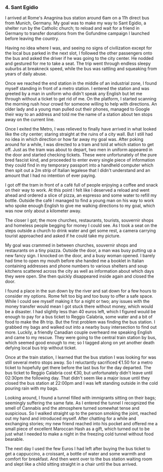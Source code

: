 ### 4. Sant Egidio

I arrived at Rome's Anagnina bus station around 6am on a 11h direct bus from Munich, Germany. My goal was to make my way to Sant Egidio, a shelter run by the Catholic church; to reload and wait for a friend in Germany to transfer donations from the Gofundme campaign I launched before leaving the country.

Having no idea where I was, and seeing no signs of civilization except for the local bus parked in the next slot, I followed the other passengers onto the bus and asked the driver if he was going to the city center. He nodded and gestured for me to take a seat. The trip went through endless sleepy suburbs at breakneck speed, while the bus was rattling and squeaking from years of daily abuse.

Once we reached the end station in the middle of an industrial zone, I found myself standing in front of a metro station. I entered the station and was greeted by a man in uniform who didn't speak any English but let me through without a ticket to get rid of me. On the platform, I started scanning the morning rush hour crowd for someone willing to help with directions. An older lady and a young man pulled out their phones, managed to Google their way to an address and told me the name of a station about ten stops away on the current line.

Once I exited the Metro, I was relieved to finally have arrived in what looked like the city center; staring straight at the ruins of a city wall. But I still had no idea in which direction or how far away my goal was. After poking around for a while, I was directed to a tram and told at which station to get off. Just as the tram was about to depart, two men in uniform appeared in the door and started checking tickets. These were unfortunately of the pure bred fascist kind, and proceeded to enter every single piece of information they could find in my temporary passport into a handheld computer which then spit out a 2m strip of Italian legalese that I didn't understand and an amount that I had no intention of ever paying.

I got off the tram in front of a café full of people enjoying a coffee and snack on their way to work. At this point I felt like I deserved a reload and went ahead and ordered a slice of pizza, an espresso and some water to refill my bottle. Outside the café I managed to find a young man on his way to work who spoke enough English to give me walking directions to my goal, which was now only about a kilometer away.

The closer I got; the more churches, restaurants, tourists, souvernir shops and homeless people begging for money I could see. As I took a seat on the steps outside a church to drink water and get some rest, a camera carrying tourist approached and asked if he could take my picture.

My goal was crammed in between churches, souvernir shops and restaurants on a tiny piazza. Outside the door, a man was busy putting up a new fancy sign. I knocked on the door, and a busy woman opened. I barely had time to open my mouth before she handed me a booklet in Italian containing addresses and phone numbers to various shelters and soup kitchens scattered across the city as well as information about which days they were open. She then quickly disappeared inside again and closed the door.

I found a place in the sun down by the river and sat down for a few hours to consider my options. Rome felt too big and too busy to offer a safe space. While I could see myself making it for a night or two; any issues with the money transfer would mean I got stuck there without money, which would be a disaster. I had slightly less than 40 euros left, which I figured would be enough to pay for a bus ticket to Reggio Calabria, some water and a bit of food to make the 8h trip. But the first problem was finding the bus station. I grabbed my bags and walked out into a nearby busy intersection to find out more. Luckily, a friendly Canadian couple overheard me speaking English and came to my rescue. They were going to the central train station by bus, which seemed good enough to me; so I tagged along on yet another death defying local bus trip without ticket.

Once at the train station, I learned that the bus station I was looking for was still several metro stops away. So I reluctantly sacrificed €1.50 for a metro ticket to hopefully get there before the last bus for the day departed. The bus ticket to Reggio Calabria cost €30, but unfortunately didn't leave until 02:30pm the following day. That didn't seem like a major issue until they closed the bus station at 22:00pm and I was left standing outside in the cold pouring rain with my bags.

Looking around, I found a tunnel filled with immigrants sitting on their bags; seemingly suffering the same fate. As I entered the tunnel I recognized the smell of Cannabis and the atmosphere turned somewhat tense and suspicious. So I walked straight up to the person smoking the joint, reached out my hand and introduced myself. After chatting for a while and exchanging stories; my new friend reached into his pocket and offered me a small piece of excellent Maroccan Hash as a gift, which turned out to be just what I needed to make a night in the freezing cold tunnel without food bearable.

The next day I used the few Euros I had left after buying the bus ticket to get a cappuccino, a croissant, a bottle of water and some warmth and comfort for breakfast. And then went over to the bus station waiting room and slept like a child sitting straight in a chair until the bus arrived.

